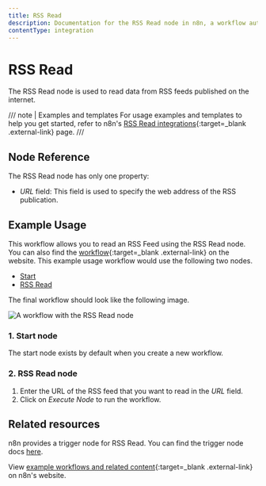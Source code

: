 ```yaml
---
title: RSS Read
description: Documentation for the RSS Read node in n8n, a workflow automation platform. Includes guidance on usage, and links to examples.
contentType: integration
---
```


# RSS Read

The RSS Read node is used to read data from RSS feeds published on the internet.

/// note | Examples and templates
For usage examples and templates to help you get started, refer to n8n's [RSS Read integrations](https://n8n.io/integrations/rss-read/){:target=_blank .external-link} page.
///

## Node Reference

The RSS Read node has only one property:

- *URL* field: This field is used to specify the web address of the RSS publication.

## Example Usage

This workflow allows you to read an RSS Feed using the RSS Read node. You can also find the [workflow](https://n8n.io/workflows/583){:target=_blank .external-link} on the website. This example usage workflow would use the following two nodes.
- [Start](/integrations/builtin/core-nodes/n8n-nodes-base.start/)
- [RSS Read]()


The final workflow should look like the following image.

![A workflow with the RSS Read node](/_images/integrations/builtin/core-nodes/rssfeedread/workflow.png)

### 1. Start node

The start node exists by default when you create a new workflow.

### 2. RSS Read node

1. Enter the URL of the RSS feed that you want to read in the *URL* field.
2. Click on *Execute Node* to run the workflow.

## Related resources

n8n provides a trigger node for RSS Read. You can find the trigger node docs [here](/integrations/builtin/core-nodes/n8n-nodes-base.rssfeedreadtrigger/).

View [example workflows and related content](https://n8n.io/integrations/rss-read/){:target=_blank .external-link} on n8n's website.



